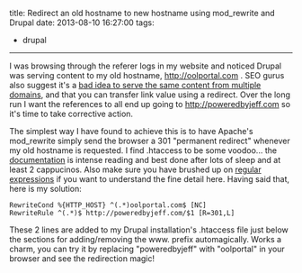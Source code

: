 title: Redirect an old hostname to new hostname using mod_rewrite and Drupal
date: 2013-08-10 16:27:00
tags:
- drupal
---
I was browsing through the referer logs in my website and noticed Drupal was serving content to my old hostname, http://oolportal.com . SEO gurus also suggest it's a [bad idea to serve the same content from multiple domains](http://searchenginewatch.com/article/2219759/Multiple-Domain-Choice-SEO-Considerations-of-Single-vs.-Multiple-Domains), and that you can transfer link value using a redirect. Over the long run I want the references to all end up going to http://poweredbyjeff.com so it's time to take corrective action.

The simplest way I have found to achieve this is to have Apache's mod_rewrite simply send the browser a 301 "permanent redirect" whenever my old hostname is requested. I find .htaccess to be some voodoo... the [documentation](http://httpd.apache.org/docs/2.0/misc/rewriteguide.html) is intense reading and best done after lots of sleep and at least 2 cappucinos. Also make sure you have brushed up on [regular expressions](http://www.regular-expressions.info/reference.html) if you want to understand the fine detail here. Having said that, here is my solution:
```
RewriteCond %{HTTP_HOST} ^(.*)oolportal.com$ [NC]
RewriteRule ^(.*)$ http://poweredbyjeff.com/$1 [R=301,L]
```
These 2 lines are added to my Drupal installation's .htaccess file just below the sections for adding/removing the www. prefix automagically. Works a charm, you can try it by replacing "poweredbyjeff" with "oolportal" in your browser and see the redirection magic!